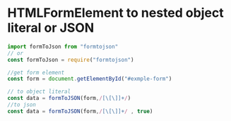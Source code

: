 
# HTMLFormElement to nested object literal or JSON


``` javascript
import formToJson from "formtojson"
// or
const formToJson = require("formtojson")

//get form element
const form = document.getElementById("#exmple-form")

// to object literal
const data = formToJSON(form,/[\[\]]+/)
//to json
const data = formToJSON(form,/[\[\]]+/ , true)

```

